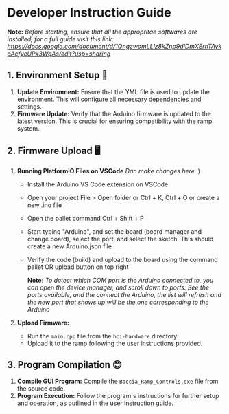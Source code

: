 # Developer Instruction Guide

 **Note:** *Before starting, ensure that all the appropritae softwares are installed, for a full guide visit this link: https://docs.google.com/document/d/1QngzwomLLlz8kZnp9dIDmXErnTAykoAcfycUPx3WqAs/edit?usp=sharing*

## 1. **Environment Setup** 🔧

1. **Update Environment:** Ensure that the YML file is used to update the environment. This will configure all necessary dependencies and settings.
2. **Firmware Update:** Verify that the Arduino firmware is updated to the latest version. This is crucial for ensuring compatibility with the ramp system.

## 2. **Firmware Upload** 🖥️

1. **Running PlatformIO Files on VSCode** *Dan make changes here* :)
   - Install the Arduino VS Code extension on VSCode
   - Open your project File > Open folder or Ctrl + K, Ctrl + O or create a new .ino file
   - Open the pallet command Ctrl + Shift + P
   - Start typing "Arduino", and set the board (board manager and change board), select the port, and select the sketch. This should create a new Arduino.json file
   - Verify the code (build) and upload to the board using the command pallet OR upload button on top right

      **Note:** *To detect which COM port is the Arduino connected to, you can open the device manager, and scroll down to ports. See the ports available, and the connect the Arduino, the list will refresh and the new port that shows up will be the one corresponding to the Arduino*

3. **Upload Firmware:**
   - Run the `main.cpp` file from the `bci-hardware` directory.
   - Upload it to the ramp following the user instructions provided.

## 3. **Program Compilation** 😊

1. **Compile GUI Program:** Compile the `Boccia_Ramp_Controls.exe` file from the source code.
2. **Program Execution:** Follow the program's instructions for further setup and operation, as outlined in the user instruction guide.
